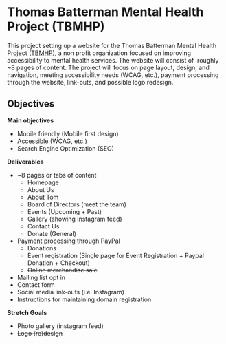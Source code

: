 # Thomas Batterman Mental Health Project (TBMHP)

This project setting up a website for the Thomas Batterman Mental Health Project ([TBMHP]), a non profit organization focused on improving accessibility to mental health services. The website will consist of  roughly ~8 pages of content. The project will focus on page layout, design, and navigation, meeting accessibility needs (WCAG, etc.), payment processing through the website, link-outs, and possible logo redesign. 

## Objectives

**Main objectives** 

- Mobile friendly (Mobile first design)
- Accessible (WCAG, etc.)
- Search Engine Optimization (SEO)

**Deliverables**

- ~8 pages or tabs of content
  - Homepage
  - About Us
  - About Tom
  - Board of Directors (meet the team)
  - Events (Upcoming + Past)
  - Gallery (showing Instagram feed)
  - Contact Us
  - Donate (General)
- Payment processing through PayPal
    - Donations
    - Event registration (Single page for Event Registration + Paypal Donation + Checkout)
    - ~~Online merchandise sale~~
- Mailing list opt in 
- Contact form
- Social media link-outs (i.e. Instagram)
- Instructions for maintaining domain registration

**Stretch Goals**

- Photo gallery (instagram feed)
- ~~Logo (re)design~~

<!-- REFERENCES -->
[tbmhp]: https://tbmhp.org
